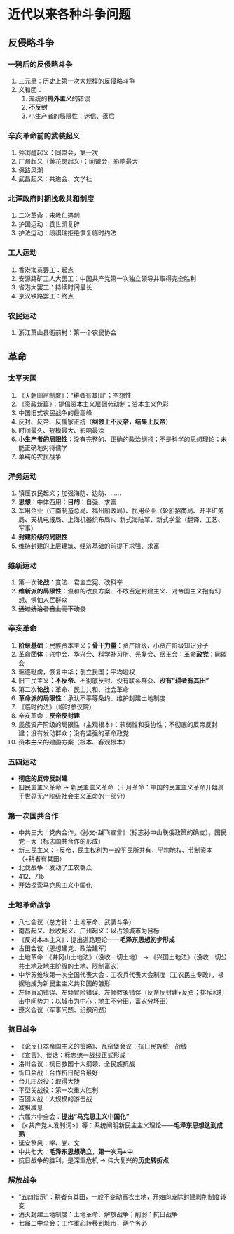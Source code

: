 # 近代以来各种斗争问题

## 反侵略斗争

### 一鸦后的反侵略斗争

1. 三元里：历史上第一次大规模的反侵略斗争
2. 义和团：
   1. 笼统的**排外主义**的错误
   2. **不反封**
   3. 小生产者的局限性：迷信、落后

### 辛亥革命前的武装起义

1. 萍浏醴起义：同盟会，第一次
2. 广州起义（黄花岗起义）：同盟会，影响最大
3. 保路风潮
4. 武昌起义：共进会、文学社

### 北洋政府时期挽救共和制度

1. 二次革命：宋教仁遇刺
2. 护国运动：袁世凯复辟
3. 护法运动：段祺瑞拒绝恢复临时约法

### 工人运动

1. 香港海员罢工：起点
2. 安源路矿工人大罢工：中国共产党第一次独立领导并取得完全胜利
3. 省港大罢工：持续时间最长
4. 京汉铁路罢工：终点

### 农民运动

1. 浙江萧山县衙前村：第一个农民协会

## 革命

### 太平天国

1. 《天朝田亩制度》：“耕者有其田”；空想性
2. 《资政新篇》：提倡资本主义雇佣劳动制；资本主义色彩
3. 中国旧式农民战争的最高峰
4. 反封、反帝、反儒家正统（**纲领上不反帝，结果上反帝**）
5. 时间最久、规模最大、影响最深
6. **小生产者的局限性**；没有完整的、正确的政治纲领；不是科学的思想理论；未能正确地对待儒学
7. ~~单纯的农民战争~~

### 洋务运动

1. 镇压农民起义；加强海防、边防、……
2. **思想**：中体西用；**目的**：自强、求富
3. 军用企业（江南制造总局、福州船政局）、民用企业（轮船招商局、开平矿务局、天机电报局、上海机器织布局）、新式海陆军、新式学堂（翻译、工艺、军事）
4. **封建阶级的局限性**
5. ~~维持封建的上层建筑、经济基础的前提下求强、求富~~

### 维新运动

1. 第一次**论战**：变法、君主立宪、改科举
2. **维新派的局限性**：温和的改良方案、不敢否定封建主义、对帝国主义抱有幻想、惧怕人民群众
3. ~~通过统治者自上而下改良~~

### 辛亥革命

1. **阶级基础**：民族资本主义；**骨干力量**：资产阶级、小资产阶级知识分子
2. 革命**团体**：兴中会、华兴会、科学补习所、光复会、岳王会；革命**政党**：同盟会
3. 驱逐鞑虏，恢复中华；创立民国；平均地权
4. 旧三民主义：**不反帝**、不彻底反封、没有联系群众、**没有“耕者有其田”**
5. 第二次**论战**：革命、民主共和、社会革命
6. **革命派的局限性**：承认不平等条约、维护封建土地制度
7. 《临时约法》（临时参议院）
8. 辛亥革命：**反帝反封建**
9. 民族资产阶级的局限性（主观根本）：软弱性和妥协性；不彻底的反帝反封建；没有发动群众；没有坚强的革命政党
10. ~~资本主义的建国方案~~（根本、客观根本）

### 五四运动

* **彻底的反帝反封建**
* 旧民主主义革命 $\rightarrow$ 新民主主义革命（十月革命：中国的民主主义革命开始属于世界无产阶级社会主义革命的一部分）

### 第一次国共合作

* 中共三大：党内合作，《孙文-越飞宣言》（标志孙中山联俄政策的确立），国民党一大（标志国共合作的形成）
* 新三民主义：+反帝，民主权利为一般平民所共有，平均地权、节制资本（+耕者有其田）
* 北伐战争：发动了工农群众
* 412、715
* 开始探索马克思主义中国化

### 土地革命战争

* 八七会议（总方针：土地革命、武装斗争）
* 南昌起义、秋收起义、广州起义：以占领城市为目标
* 《反对本本主义》：提出道路理论——**毛泽东思想初步形成**
* 古田会议（思想建党、政治建军）
* 土地革命：《井冈山土地法》（没收一切土地） $\rightarrow$ 《兴国土地法》（没收一切公共土地及地主阶级的土地、限制富农）
* 中华苏维埃第一次全国代表大会：工农兵代表大会制度（工农民主专政），根据地成为新民主主义共和国的雏形
* 左倾盲动错误、左倾冒险错误、左倾教条错误（反帝反封建+反资；排斥和打击中间势力；以城市为中心；地主不分田，富农分坏田）
* 遵义会议（军事问题、组织问题）

### 抗日战争

* 《论反日本帝国主义的策略》、瓦窑堡会议：抗日民族统一战线
* 《宣言》、谈话：标志统一战线正式形成
* 洛川会议：抗日救国十大纲领、全民族抗战
* 忻口会战：合作抗日配合最好
* 台儿庄战役：取得大捷
* 平型关战役：第一次重大胜利
* 百团大战：大规模的游击战
* 减租减息
* 六届六中全会：**提出“马克思主义中国化”**
* 《<共产党人发刊词>》等：系统阐明新民主主义理论——**毛泽东思想达到成熟**
* 延安整风：学、党、文
* 中共七大：**毛泽东思想确立**，**第一次马+中**
* 抗日战争的胜利，是深重危机 $\rightarrow$ 伟大复兴的**历史转折点**

### 解放战争

* “五四指示”：耕者有其田，一般不变动富农土地，开始向废除封建剥削制度转变
* 消灭封建土地制度：土地革命、解放战争；削弱：抗日战争
* 七届二中全会：工作重心转移到城市，两个务必